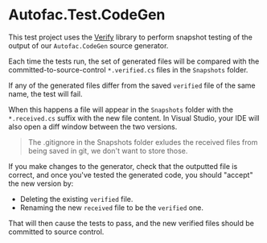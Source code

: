 ﻿# Autofac.Test.CodeGen

This test project uses the [Verify](https://github.com/VerifyTests/Verify) library to perform snapshot testing of the output of our `Autofac.CodeGen` source generator.

Each time the tests run, the set of generated files will be compared with the committed-to-source-control `*.verified.cs` files in the `Snapshots` folder.

If any of the generated files differ from the saved `verified` file of the same name, the test will fail.

When this happens a file will appear in the `Snapshots` folder with the `*.received.cs` suffix with the new file content. In Visual Studio, your IDE will also open a diff window between the two versions.

> The .gitignore in the Snapshots folder exludes the received files from being saved in git, we don't want to store those.

If you make changes to the generator, check that the outputted file is correct, and once you've tested the generated code, you should "accept" the new version by:

- Deleting the existing `verified` file.
- Renaming the new `received` file to be the `verified` one.

That will then cause the tests to pass, and the new verified files should be committed to source control.
